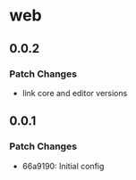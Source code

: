 # web

## 0.0.2

### Patch Changes

- link core and editor versions

## 0.0.1

### Patch Changes

- 66a9190: Initial config
